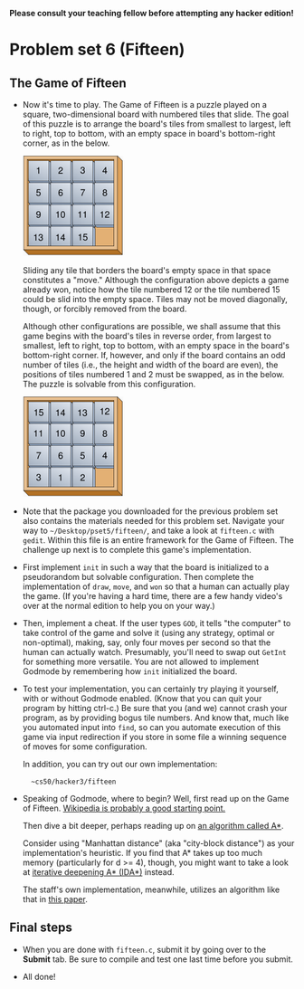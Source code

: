 **Please consult your teaching fellow before attempting any hacker edition!**

# Problem set 6 (Fifteen)

## The Game of Fifteen

* Now it's time to play. The Game of Fifteen is a puzzle played on a square, two-dimensional board with numbered tiles that slide. The goal of this puzzle is to arrange the board's tiles from smallest to largest, left to right, top to bottom, with an empty space in board's bottom-right corner, as in the below.
  
  ![Solved game of fifteen board](31.png)
  
  Sliding any tile that borders the board's empty space in that space constitutes a "move." Although the configuration above depicts a game already won, notice how the tile numbered 12 or the tile numbered 15 could be slid into the empty space. Tiles may not be moved diagonally, though, or forcibly removed from the board.

  Although other configurations are possible, we shall assume that this game begins with the board's tiles in reverse order, from largest to smallest, left to right, top to bottom, with an empty space in the board's bottom-right corner. If, however, and only if the board contains an odd number of tiles (i.e., the height and width of the board are even), the positions of tiles numbered 1 and 2 must be swapped, as in the below. The puzzle is solvable from this configuration.
  
  ![Unsolved game of fifteen board](32.png)
  
* Note that the package you downloaded for the previous problem set also contains the materials needed for this problem set. Navigate your way to `~/Desktop/pset5/fifteen/`, and take a look at `fifteen.c` with `gedit`. Within this file is an entire framework for the Game of Fifteen. The challenge up next is to complete this game's implementation.

* First implement `init` in such a way that the board is initialized to a pseudorandom but solvable configuration. Then complete the implementation of `draw`, `move`, and `won` so that a human can actually play the game. (If you're having a hard time, there are a few handy video's over at the normal edition to help you on your way.)

* Then, implement a cheat. If the user types `GOD`, it tells "the computer" to take control of the game and solve it (using any strategy, optimal or non-optimal), making, say, only four moves per second so that the human can actually watch. Presumably, you'll need to swap out `GetInt` for something more versatile. You are not allowed to implement Godmode by remembering how `init` initialized the board.

* To test your implementation, you can certainly try playing it yourself, with or without Godmode enabled. (Know that you can quit your program by hitting ctrl-c.) Be sure that you (and we) cannot crash your program, as by providing bogus tile numbers. And know that, much like you automated input into `find`, so can you automate execution of this game via input redirection if you store in some file a winning sequence of moves for some configuration.
  
  In addition, you can try out our own implementation:

		~cs50/hacker3/fifteen

* Speaking of Godmode, where to begin? Well, first read up on the Game of Fifteen. [Wikipedia is probably a good starting point.](http://en.wikipedia.org/wiki/N-puzzle)
  
  Then dive a bit deeper, perhaps reading up on [an algorithm called A*](http://en.wikipedia.org/wiki/A*_search_algorithm).

  Consider using "Manhattan distance" (aka "city-block distance") as your implementation's heuristic. If you find that A* takes up too much memory (particularly for d >= 4), though, you might want to take a look at [iterative deepening A* (IDA*)](http://webdocs.cs.ualberta.ca/~tony/RecentPapers/pami94.pdf) instead.

  The staff's own implementation, meanwhile, utilizes an algorithm like that in [this paper](http://larc.unt.edu/ian/pubs/saml.pdf).

## Final steps

* When you are done with `fifteen.c`, submit it by going over to the **Submit** tab. Be sure to compile and test one last time before you submit.

* All done!

